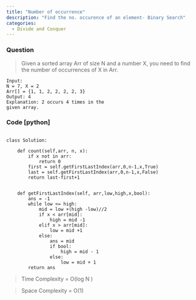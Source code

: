 ```yaml
---
title: "Number of occurrence"
description: "Find the no. occurence of an element- Binary Search"
categories:
  - Divide and Conquer
---
```


### Question

>Given a sorted array Arr of size N and a number X, you need to find the number of occurrences of X in Arr.

```
Input:
N = 7, X = 2
Arr[] = {1, 1, 2, 2, 2, 2, 3}
Output: 4
Explanation: 2 occurs 4 times in the
given array.
```

### Code [python]

```python3

class Solution:

	def count(self,arr, n, x):
        if x not in arr:
            return 0  
        first = self.getFirstLastIndex(arr,0,n-1,x,True)
        last = self.getFirstLastIndex(arr,0,n-1,x,False)
        return last-first+1
       
      
    def getFirstLastIndex(self, arr,low,high,x,bool):   
        ans = -1
        while low <= high:
            mid = low +(high -low)//2
            if x < arr[mid]:
                high = mid -1
            elif x > arr[mid]:
                low = mid +1
            else:
                ans = mid
                if bool:
                    high = mid - 1
                else:
                    low = mid + 1
        return ans

```

> Time Complexity = O(log N )

> Space Complexity = O(1)
